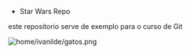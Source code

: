 * Star Wars Repo

este repositorio serve de exemplo para o curso de Git


![home/ivanilde/gatos.png](Gat)

